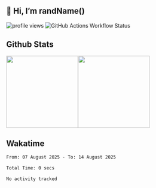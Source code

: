## 👋 Hi, I’m randName()

![profile views](https://komarev.com/ghpvc/?username=randnamu&style=for-the-badge)
![GitHub Actions Workflow Status](https://img.shields.io/github/actions/workflow/status/randnamu/randnamu/waka-readme.yml?style=for-the-badge)

## Github Stats

<div style="display: flex;" align="center">
    <img src="https://github-readme-stats.vercel.app/api?username=randnamu&layout=compact&count_private=true&show_icons=true&theme=github_dark&hide_border=true" style="height: 192px;"/>
    <img src="https://github-readme-stats.vercel.app/api/top-langs?username=randnamu&layout=compact&count_private=true&theme=github_dark&hide_border=true&langs_count=8" style="height: 192px;" />
</div>

## Wakatime

<!--START_SECTION:waka-->

```txt
From: 07 August 2025 - To: 14 August 2025

Total Time: 0 secs

No activity tracked
```

<!--END_SECTION:waka-->
